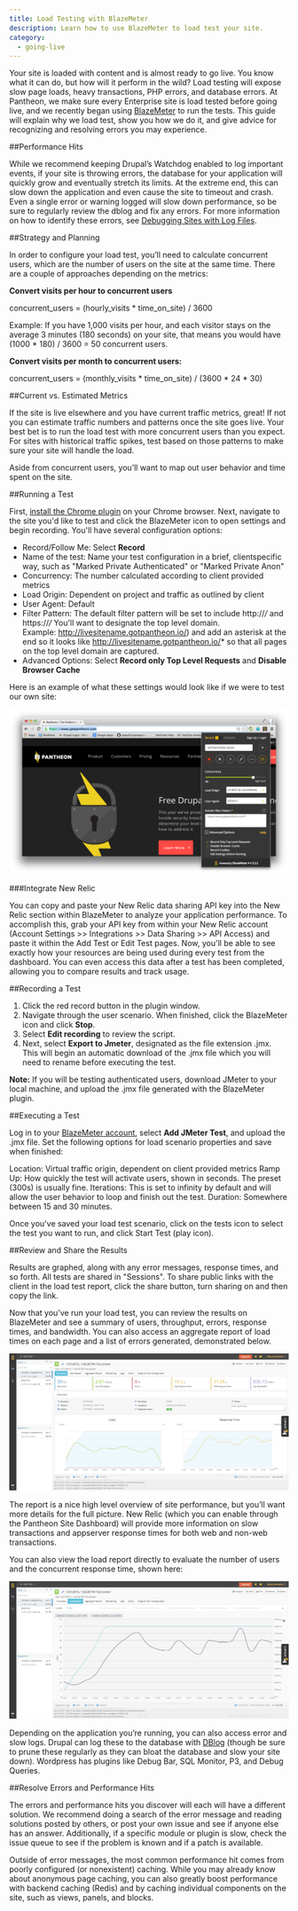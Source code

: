 ```yaml
---
title: Load Testing with BlazeMeter
description: Learn how to use BlazeMeter to load test your site.
category:
  - going-live
---
```

Your site is loaded with content and is almost ready to go live. You know what it can do, but how will it perform in the wild? Load testing will expose slow page loads, heavy transactions, PHP errors, and database errors. At Pantheon, we make sure every Enterprise site is load tested before going live, and we recently began using [BlazeMeter](http://blazemeter.com) to run the tests. This guide will explain why we load test, show you how we do it, and give advice for recognizing and resolving errors you may experience.

##Performance Hits

While we recommend keeping Drupal’s Watchdog enabled to log important events, if your site is throwing errors, the database for your application will quickly grow and eventually stretch its limits. At the extreme end, this can slow down the application and even cause the site to timeout and crash. Even a single error or warning logged will slow down performance, so be sure to regularly review the dblog and fix any errors. For more information on how to identify these errors, see [Debugging Sites with Log Files](/docs/articles/sites/debugging-sites-with-log-files/).

##Strategy and Planning

In order to configure your load test, you’ll need to calculate concurrent users, which are the number of users on the site at the same time. There are a couple of approaches depending on the metrics:

**Convert visits per hour to concurrent users**

concurrent_users = (hourly_visits * time_on_site) / 3600

Example: If you have 1,000 visits per hour, and each visitor stays on the average 3 minutes (180 seconds) on your site, that means you would have (1000 * 180) / 3600 = 50 concurrent users.

**Convert visits per month to concurrent users:**

concurrent_users = (monthly_visits * time_on_site) / (3600 * 24 * 30)

##Current vs. Estimated Metrics

If the site is live elsewhere and you have current traffic metrics, great! If not you can estimate traffic numbers and patterns once the site goes live. Your best bet is to run the load test with more concurrent users than you expect. For sites with historical traffic spikes, test based on those patterns to make sure your site will handle the load.

Aside from concurrent users, you’ll want to map out user behavior and time spent on the site.


##Running a Test

First, [install the Chrome plugin](https://chrome.google.com/webstore/detail/blazemetertheloadtesti/mbopgmdnpcbohhpnfglgohlbhfongabi?hl=en) on your Chrome browser. Next, navigate to the site you'd like to test and click the BlazeMeter icon to open settings and begin recording. You'll have several configuration options:

- Record/Follow Me: Select **Record**
- Name of the test: Name your test configuration in a brief, clientspecific way, such as "Marked Private Authenticated" or "Marked Private Anon"
- Concurrency: The number calculated according to client provided metrics
- Load Origin: Dependent on project and traffic as outlined by client
- User Agent: Default
- Filter Pattern: The default filter pattern will be set to include http://*/* and https://*/* You'll want to designate the top level domain.  
Example: http://livesitename.gotpantheon.io/) and add an asterisk at the end so it looks like http://livesitename.gotpantheon.io/* so that all pages on the top level domain are captured.
- Advanced Options: Select **Record only Top Level Requests** and **Disable Browser Cache**

Here is an example of what these settings would look like if we were to test our own site:

![The BlazeMeter settings window](/source/docs/assets/images/blazemeter-settings-example.png)

###Integrate New Relic

You can copy and paste your New Relic data sharing API key into the New Relic section within BlazeMeter to analyze your application performance. To accomplish this, grab your API key from within your New Relic account (Account Settings >> Integrations >> Data Sharing >> API Access) and paste it within the Add Test or Edit Test pages. Now, you'll be able to see exactly how your resources are being used during every test from the dashboard. You can even access this data after a test has been completed, allowing you to compare results and track usage.

##Recording a Test

1. Click the red record button in the plugin window.
2. Navigate through the user scenario. When finished, click the BlazeMeter icon and click **Stop**.
3. Select **Edit recording** to review the script.
4. Next, select **Export to Jmeter**, designated as the file extension .jmx. This will begin an automatic download of the .jmx file which you will need to rename before executing the test.

**Note:** If you will be testing authenticated users, download JMeter to your local machine, and upload the .jmx file generated with the BlazeMeter plugin.

##Executing a Test

Log in to your [BlazeMeter account](https://a.blazemeter.com/user), select **Add JMeter Test**, and upload the .jmx file. Set the following options for load scenario properties and save when finished:

 Location: Virtual traffic origin, dependent on client provided metrics
 Ramp Up: How quickly the test will activate users, shown in seconds. The preset (300s) is usually fine.
 Iterations: This is set to infinity by default and will allow the user behavior to loop and finish out the test.
 Duration: Somewhere between 15 and 30 minutes.

Once you've saved your load test scenario, click on the tests icon to select the test you want to run, and click Start Test (play icon).

##Review and Share the Results

Results are graphed, along with any error messages, response times, and so forth. All tests are shared in "Sessions". To share public links with the client in the load test report, click the share button, turn sharing on and then copy the link.

Now that you’ve run your load test, you can review the results on BlazeMeter and see a summary of users, throughput, errors, response times, and bandwidth. You can also access an aggregate report of load times on each page and a list of errors generated, demonstrated below.

![The BlazeMeter settings window](/source/docs/assets/images/blazemeter-review-results.png)

The report is a nice high level overview of site performance, but you’ll want more details for the full picture. New Relic (which you can enable through the Pantheon Site Dashboard) will provide more information on slow transactions and appserver response times for both web and non-web transactions.

You can also view the load report directly to evaluate the number of users and the concurrent response time, shown here:

![The BlazeMeter load report](/source/docs/assets/images/blazemeter-load-report.png)


Depending on the application you’re running, you can also access error and slow logs. Drupal can log these to the database with [DBlog](https://api.drupal.org/api/drupal/modules!dblog!dblog.module/7) (though be sure to prune these regularly as they can bloat the database and slow your site down). Wordpress has plugins like Debug Bar, SQL Monitor, P3, and Debug Queries.


##Resolve Errors and Performance Hits

The errors and performance hits you discover will each will have a different solution. We recommend doing a search of the error message and reading solutions posted by others, or post your own issue and see if anyone else has an answer. Additionally, if a specific module or plugin is slow, check the issue queue to see if the problem is known and if a patch is available.

Outside of error messages, the most common performance hit comes from poorly configured (or nonexistent) caching. While you may already know about anonymous page caching, you can also greatly boost performance with backend caching (Redis) and by caching individual components on the site, such as views, panels, and blocks.
